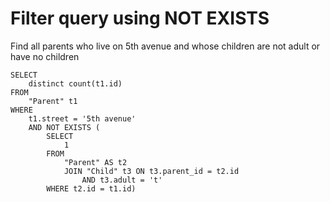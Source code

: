 # Filter query using NOT EXISTS

Find all parents who live on 5th avenue and whose children are not adult or have no children 

```
SELECT
	distinct count(t1.id)
FROM
	"Parent" t1
WHERE
	t1.street = '5th avenue'
	AND NOT EXISTS (
		SELECT
			1
		FROM
			"Parent" AS t2
			JOIN "Child" t3 ON t3.parent_id = t2.id
				AND t3.adult = 't'
		WHERE t2.id = t1.id)
```
